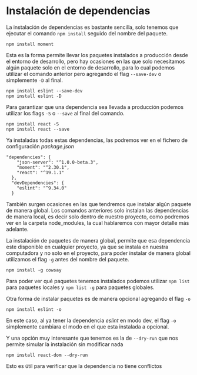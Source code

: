 # Instalación de dependencias

La instalación de dependencias es bastante sencilla, solo tenemos que ejecutar el comando `npm install` seguido del nombre del paquete.

```shell
npm install moment
```

Esta es la forma permite llevar los paquetes instalados a producción desde el entorno de desarrollo, pero hay ocasiones en las que solo necesitamos algún paquete solo en el entorno de desarrollo, para lo cual podemos utilizar el comando anterior pero agregando el flag `--save-dev` o simplemente `-D` al final.

```shell
npm install eslint --save-dev
npm install eslint -D
```

Para garantizar que una dependencia sea llevada a producción podemos utilizar los flags `-S` o `--save` al final del comando.

```shell
npm install react -S
npm install react --save
```

Ya instaladas todas estas dependencias, las podremos ver en el fichero de configuración _*package.json*_

```text
"dependencies": {
    "json-server": "^1.0.0-beta.3",
    "moment": "^2.30.1",
    "react": "^19.1.1"
  },
  "devDependencies": {
    "eslint": "^9.34.0"
  }
```

También surgen ocasiones en las que tendremos que instalar algún paquete de manera global. Los comandos anteriores solo instalan las dependencias de manera local, es decir solo dentro de nuestro proyecto, como podremos ver en la carpeta node_modules, la cual hablaremos con mayor detalle más adelante.

La instalación de paquetes de manera global, permite que esa dependencia este disponible en cualquier proyecto, ya que se instala en nuestra computadora y no solo en el proyecto, para poder instalar de manera global utilizamos el flag `-g` antes del nombre del paquete.

```shell
npm install -g cowsay
```

Para poder ver qué paquetes tenemos instalados podemos utilizar `npm list` para paquetes locales y `npm list -g` para paquetes globales.

Otra forma de instalar paquetes es de manera opcional agregando el flag `-o`

```shell
npm install eslint -o
```

En este caso, al ya tener la dependencia _eslint_ en modo dev, el flag `-o` simplemente cambiara el modo en el que esta instalada a opcional.

Y una opción muy interesante que tenemos es la de `--dry-run` que nos permite simular la instalación sin modificar nada

```shell
npm install react-dom --dry-run
```

Esto es útil para verificar que la dependencia no tiene conflictos